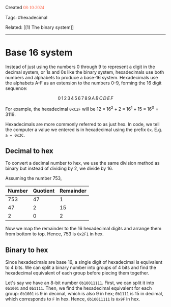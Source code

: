 
Created <font style="color:tomato; font-family:Consolas;">08-10-2024</font>

Tags: #hexadecimal

Related: [[1) The binary system]]

****

# Base 16 system

Instead of just using the numbers 0 through 9 to represent a digit in the decimal system, or 1s and 0s like the binary system, hexadecimals use both numbers and alphabets to produce a base-16 system. Hexadecimals use the alphabets A-F as an extension to the numbers 0-9, forming the 16 digit sequence:

$$
0\, 1\, 2\, 3\, 4\, 5\, 6\, 7\, 8\, 9\, A\, B\, C\, D\, E\, F
$$

For example, the hexadecimal `0xC2F` will be $12\times 16^2+2\times 16^1+15\times 16^0 = 3119$.

Hexadecimals are more commonly referred to as just hex. In code, we tell the computer a value we entered is in hexadecimal using the prefix `0x`. E.g. `a = 0x3C`.


## Decimal to hex

To convert a decimal number to hex, we use the same division method as binary but instead of dividing by 2, we divide by 16.

Assuming the number 753,

| Number | Quotient | Remainder |
| ------ | -------- | --------- |
| 753    | 47       | 1         |
| 47     | 2        | 15        |
| 2      | 0        | 2         |

Now we map the remainder to the 16 hexadecimal digits and arrange them from bottom to top. Hence, 753 is `0x2F1` in hex.


## Binary to hex

Since hexadecimals are base 16, a single digit of hexadecimal is equivalent to 4 bits. We can split a binary number into groups of 4 bits and find the hexadecimal equivalent of each group before piecing them together.

Let's say we have an 8-bit number `0b10011111`. First, we can split it into `0b1001` and `0b1111`. Then, we find the hexadecimal equivalent for each group: `0b1001` is 9 in decimal, which is also 9 in hex; `0b1111` is 15 in decimal, which corresponds to `F` in hex. Hence, `0b10011111` is `0x9F` in hex.




